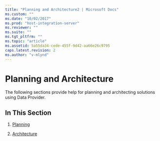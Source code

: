 ```yaml
---
title: "Planning and Architecture2 | Microsoft Docs"
ms.custom: ""
ms.date: "10/02/2017"
ms.prod: "host-integration-server"
ms.reviewer: ""
ms.suite: ""
ms.tgt_pltfrm: ""
ms.topic: "article"
ms.assetid: 5a55da34-cede-455f-9d42-aa66e26c9795
caps.latest.revision: 2
ms.author: "v-mlynd"
---
```

# Planning and Architecture
The following sections provide help for planning and architecting solutions using Data Provider.  
  
## In This Section  
  
1.  [Planning](../db2oledbv/planning.md)  
  
2.  [Architecture](../db2oledbv/architecture.md)
